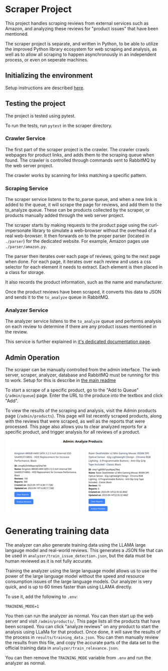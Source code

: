 # Scraper Project

This project handles scraping reviews from external services such as Amazon, and analyzing these reviews for "product issues" that have been mentioned.

The scraper project is separate, and written in Python, to be able to utilize the improved Python library ecosystem for web scraping and analysis, as well as to allow all scraping to happen asynchronously in an independent process, or even on seperate machines.

## Initializing the environment

Setup instructions are described [here](../README.md#scraper).

## Testing the project

The project is tested using pytest.

To run the tests, run `pytest` in the scraper directory.

### Crawler Service

The first part of the scraper project is the crawler. The crawler crawls webpages for product links, and adds them to the scraping queue when found. The crawler is controlled through commands sent to RabbitMQ by the web server project.

The crawler works by scanning for links matching a specific pattern.

### Scraping Service

The scraper service listens to the to_parse queue, and when a new link is added to the queue, it will scrape the page for reviews, and add them to the to_analyze queue. These can be products collected by the scraper, or products manually added through the web server project.

The scraper starts by making requests to the product page using the curl-impersonate library to simulate a web-browser without the overhead of a real web-browser. It then forwards on to the proper parser (located in `./parser`) for the dedicated website. For example, Amazon pages use `./parser/amazon.py`.

The parser then iterates over each page of reviews, going to the next page when done. For each page, it iterates over each review and uses a css selector for each element it needs to extract. Each element is then placed in a class for storage.

It also records the product information, such as the name and manufacturer.

Once the product reviews have been scraped, it converts this data to JSON and sends it to the `to_analyze` queue in RabbitMQ.

### Analyzer Service

The analyzer service listens to the `to_analyze` queue and performs analysis on each review to determine if there are any product issues mentioned in the review.

This service is further explained in [it's dedicated documentation page](analyzer/README.md).

## Admin Operation

The scraper can be manually controlled from the admin interface. The web server, scraper, analyzer, database and RabbitMQ must be running for this to work. Setup for this is describe in [the main readme](../README.md)

To start a scrape of a specific product, go to the "Add to Queue" (`/admin/queue`) page. Enter the URL to the produce into the textbox and click "Add".

To view the results of the scraping and analysis, visit the Admin products page (`/admin/products`). This page will list recently scraped products, along with the reviews that were scraped, as well as the reports that were processed. This page also allows you to clear analyzed reports for a specific product, and trigger analysis for all reviews of a product.

![Admin Products Page](docs/images/admin-products.png)

# Generating training data

The analyzer can also generate training data using the LLAMA large langauge model and real-world reviews. This generates a JSON file that can be used in `analyzer/train_issue_detection.json`, but the data must be human reviewed as it is not fully accurate.

Training the analyzer using the large language model allows us to use the power of the large language model without the speed and resource consumption issues of the large language models. Our analyzer is very quick, and is up to 60 times faster than using LLAMA directly.

To use it, add the following to `.env`:

```
TRAINING_MODE=1
```

You then can run the analyzer as normal. You can then start up the web server and visit `/admin/products/`. This page lists all the products that have been scraped. You can click "analyze reviews" on any product to start the analysis using LLaMa for that product. Once done, it will save the results of the process in `results/training_data.json`. You can then manually review the results from this file, and copy the accurate parts of the data set to the official training data in `analyzer/train_relevance.json`.

You can then remove the `TRAINING_MODE` variable from `.env` and run the analyzer as normal.